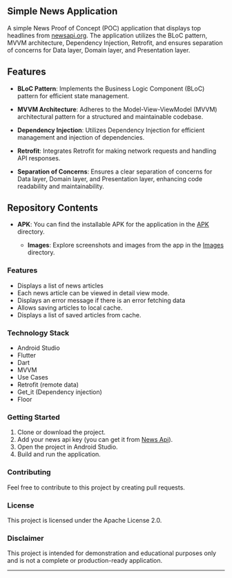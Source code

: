 ## Simple News Application

A simple News Proof of Concept (POC) application that displays top headlines from [newsapi.org](https://newsapi.org/). The application utilizes the BLoC pattern, MVVM architecture, Dependency Injection, Retrofit, and ensures separation of concerns for Data layer, Domain layer, and Presentation layer.

## Features

- **BLoC Pattern**: Implements the Business Logic Component (BLoC) pattern for efficient state management.

- **MVVM Architecture**: Adheres to the Model-View-ViewModel (MVVM) architectural pattern for a structured and maintainable codebase.

- **Dependency Injection**: Utilizes Dependency Injection for efficient management and injection of dependencies.

- **Retrofit**: Integrates Retrofit for making network requests and handling API responses.

- **Separation of Concerns**: Ensures a clear separation of concerns for Data layer, Domain layer, and Presentation layer, enhancing code readability and maintainability.


## Repository Contents

- **APK**: You can find the installable APK for the application in the [APK](https://github.com/rahuljidgedev/headlines-app/blob/main/demo/app-debug.apk) directory.

  - **Images**: Explore screenshots and images from the app in the [Images](https://github.com/rahuljidgedev/headlines-app/blob/main/demo/) directory.

### Features

* Displays a list of news articles
* Each news article can be viewed in detail view mode.
* Displays an error message if there is an error fetching data
* Allows saving articles to local cache.
* Displays a list of saved articles from cache.

### Technology Stack

* Android Studio
* Flutter
* Dart
* MVVM
* Use Cases
* Retrofit (remote data)
* Get_it (Dependency injection)
* Floor


### Getting Started

1. Clone or download the project.
2. Add your news api key (you can get it from [News Api](https://newsapi.org/)).
3. Open the project in Android Studio.
4. Build and run the application.

### Contributing

Feel free to contribute to this project by creating pull requests.

### License

This project is licensed under the Apache License 2.0.

### Disclaimer

This project is intended for demonstration and educational purposes only and is not a complete or production-ready application.
****

